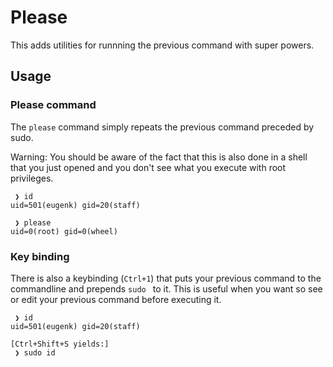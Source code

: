 # Please
This adds utilities for runnning the previous command with super powers.

## Usage

### Please command
The `please` command simply repeats the previous command preceded by sudo.

Warning: You should be aware of the fact that this is also done in a shell that you just opened and you don't see what you execute with root privileges.
```shell
 ❯ id
uid=501(eugenk) gid=20(staff)

 ❯ please
uid=0(root) gid=0(wheel)
```

### Key binding
There is also a keybinding (`Ctrl+1`) that puts your previous command to the commandline and prepends `sudo ` to it.
This is useful when you want so see or edit your previous command before executing it.
```shell
 ❯ id
uid=501(eugenk) gid=20(staff)

[Ctrl+Shift+S yields:]
 ❯ sudo id
```
